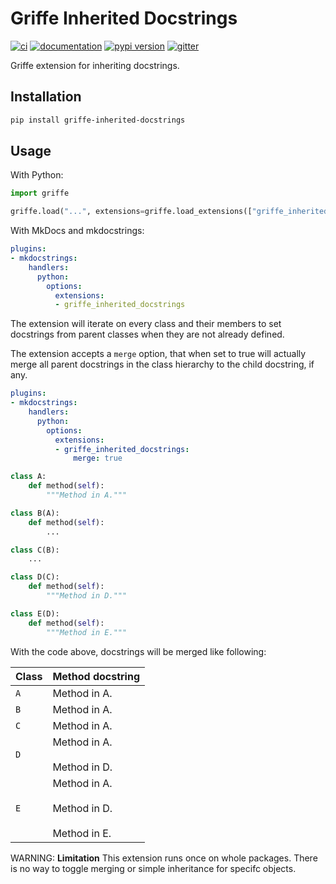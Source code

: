 # Griffe Inherited Docstrings

[![ci](https://github.com/mkdocstrings/griffe-inherited-docstrings/workflows/ci/badge.svg)](https://github.com/mkdocstrings/griffe-inherited-docstrings/actions?query=workflow%3Aci)
[![documentation](https://img.shields.io/badge/docs-mkdocs-708FCC.svg?style=flat)](https://mkdocstrings.github.io/griffe-inherited-docstrings/)
[![pypi version](https://img.shields.io/pypi/v/griffe-inherited-docstrings.svg)](https://pypi.org/project/griffe-inherited-docstrings/)
[![gitter](https://img.shields.io/badge/matrix-chat-4DB798.svg?style=flat)](https://app.gitter.im/#/room/#griffe-inherited-docstrings:gitter.im)

Griffe extension for inheriting docstrings.

## Installation

```bash
pip install griffe-inherited-docstrings
```

## Usage

With Python:

```python
import griffe

griffe.load("...", extensions=griffe.load_extensions(["griffe_inherited_docstrings"]))
```

With MkDocs and mkdocstrings:

```yaml
plugins:
- mkdocstrings:
    handlers:
      python:
        options:
          extensions:
          - griffe_inherited_docstrings
```

The extension will iterate on every class and their members
to set docstrings from parent classes when they are not already defined.

The extension accepts a `merge` option, that when set to true
will actually merge all parent docstrings in the class hierarchy
to the child docstring, if any.

```yaml
plugins:
- mkdocstrings:
    handlers:
      python:
        options:
          extensions:
          - griffe_inherited_docstrings:
              merge: true
```

```python
class A:
    def method(self):
        """Method in A."""

class B(A):
    def method(self):
        ...

class C(B):
    ...

class D(C):
    def method(self):
        """Method in D."""

class E(D):
    def method(self):
        """Method in E."""
```

With the code above, docstrings will be merged like following:

Class | Method docstring
----- | ----------------
`A`   | Method in A.
`B`   | Method in A.
`C`   | Method in A.
`D`   | Method in A.<br><br>Method in D.
`E`   | Method in A.<br><br>Method in D.<br><br>Method in E.

WARNING: **Limitation**
This extension runs once on whole packages. There is no way to toggle merging or simple inheritance for specifc objects.
